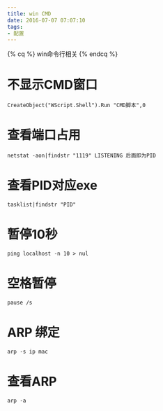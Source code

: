 ```yaml
---
title: win CMD
date: 2016-07-07 07:07:10
tags: 
- 配置
---
```

{% cq %} win命令行相关 {% endcq %}
<!--more-->
# 不显示CMD窗口
`CreateObject("WScript.Shell").Run "CMD脚本",0`
# 查看端口占用
`
netstat -aon|findstr "1119"
LISTENING 后面即为PID
`
# 查看PID对应exe
`tasklist|findstr "PID"`
# 暂停10秒
`ping localhost -n 10 > nul`
# 空格暂停
`pause /s`
# ARP 绑定
`arp -s ip mac`
# 查看ARP
`arp -a`


